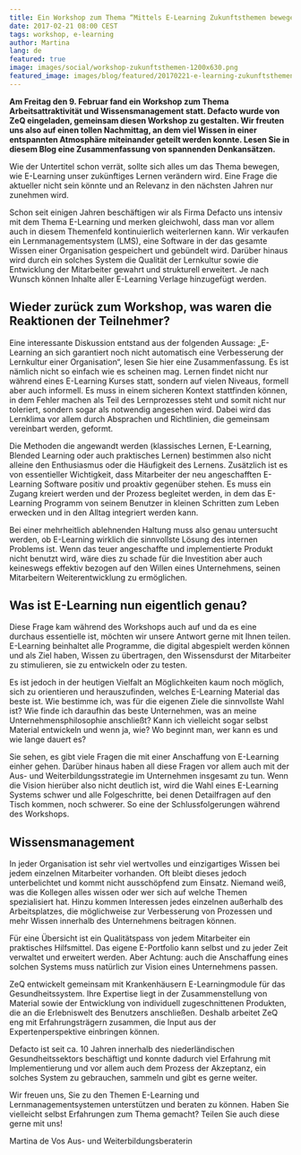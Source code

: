 ```yaml
---
title: Ein Workshop zum Thema “Mittels E-Learning Zukunftsthemen bewegen”
date: 2017-02-21 08:00 CEST
tags: workshop, e-learning
author: Martina
lang: de
featured: true
image: images/social/workshop-zukunftsthemen-1200x630.png
featured_image: images/blog/featured/20170221-e-learning-zukunftsthemen.jpg
---
```


**Am Freitag den 9. Februar fand ein Workshop zum Thema Arbeitsattraktivität und Wissensmanagement statt. Defacto wurde von ZeQ eingeladen, gemeinsam diesen Workshop zu gestalten. Wir freuten uns also auf einen tollen Nachmittag, an dem viel Wissen in einer entspannten Atmosphäre miteinander geteilt werden konnte. Lesen Sie in diesem Blog eine Zusammenfassung von spannenden Denkansätzen.**

Wie der Untertitel schon verrät, sollte sich alles um das Thema bewegen, wie E-Learning unser zukünftiges Lernen verändern wird. Eine Frage die aktueller nicht sein könnte und an Relevanz in den nächsten Jahren nur zunehmen wird.

Schon seit einigen Jahren beschäftigen wir als Firma Defacto uns intensiv mit dem Thema E-Learning und merken gleichwohl, dass man vor allem auch in diesem Themenfeld kontinuierlich weiterlernen kann. Wir verkaufen ein Lernmanagementsystem (LMS), eine Software in der das gesamte Wissen einer Organisation gespeichert und gebündelt wird. Darüber hinaus wird durch ein solches System die Qualität der Lernkultur sowie die Entwicklung der Mitarbeiter gewahrt und strukturell erweitert. Je nach Wunsch können Inhalte aller E-Learning Verlage hinzugefügt werden.

## Wieder zurück zum Workshop, was waren die Reaktionen der Teilnehmer?

Eine interessante Diskussion entstand aus der folgenden Aussage: „E-Learning an sich garantiert noch nicht automatisch eine Verbesserung der Lernkultur einer Organisation“, lesen Sie hier eine Zusammenfassung. Es ist nämlich nicht so einfach wie es scheinen mag. Lernen findet nicht nur während eines E-Learning Kurses statt, sondern auf vielen Niveaus, formell aber auch informell. Es muss in einem sicheren Kontext stattfinden können, in dem Fehler machen als Teil des Lernprozesses steht und somit nicht nur toleriert, sondern sogar als notwendig angesehen wird. Dabei wird das Lernklima vor allem durch Absprachen und Richtlinien, die gemeinsam vereinbart werden, geformt.

Die Methoden die angewandt werden (klassisches Lernen, E-Learning, Blended Learning oder auch praktisches Lernen) bestimmen also nicht alleine den Enthusiasmus oder die Häufigkeit des Lernens. Zusätzlich ist es von essentieller Wichtigkeit, dass Mitarbeiter der neu angeschafften E-Learning Software positiv und proaktiv gegenüber stehen. Es muss ein Zugang kreiert werden und der Prozess begleitet werden, in dem das E-Learning Programm von seinem Benutzer in kleinen Schritten zum Leben erwecken und in den Alltag integriert werden kann.

Bei einer mehrheitlich ablehnenden Haltung muss also genau untersucht werden, ob E-Learning wirklich die sinnvollste Lösung des internen Problems ist. Wenn das teuer angeschaffte und implementierte Produkt nicht benutzt wird, wäre dies zu schade für die Investition aber auch keineswegs effektiv bezogen auf den Willen eines Unternehmens, seinen Mitarbeitern Weiterentwicklung zu ermöglichen.

## Was ist E-Learning nun eigentlich genau?

Diese Frage kam während des Workshops auch auf und da es eine durchaus essentielle ist, möchten wir unsere Antwort gerne mit Ihnen teilen. E-Learning beinhaltet alle Programme, die digital abgespielt werden können und als Ziel haben, Wissen zu übertragen, den Wissensdurst der Mitarbeiter zu stimulieren, sie zu entwickeln oder zu testen.

Es ist jedoch in der heutigen Vielfalt an Möglichkeiten kaum noch möglich, sich zu orientieren und herauszufinden, welches E-Learning Material das beste ist. Wie bestimme ich, was für die eigenen Ziele die sinnvollste Wahl ist? Wie finde ich daraufhin das beste Unternehmen, was an meine Unternehmensphilosophie anschließt? Kann ich vielleicht sogar selbst Material entwickeln und wenn ja, wie? Wo beginnt man, wer kann es und wie lange dauert es?

Sie sehen, es gibt viele Fragen die mit einer Anschaffung von E-Learning einher gehen. Darüber hinaus haben all diese Fragen vor allem auch mit der Aus- und Weiterbildungsstrategie im Unternehmen insgesamt zu tun. Wenn die Vision hierüber also nicht deutlich ist, wird die Wahl eines E-Learning Systems schwer und alle Folgeschritte, bei denen Detailfragen auf den Tisch kommen, noch schwerer. So eine der Schlussfolgerungen während des Workshops.

## Wissensmanagement

In jeder Organisation ist sehr viel wertvolles und einzigartiges Wissen bei jedem einzelnen Mitarbeiter vorhanden. Oft bleibt dieses jedoch unterbelichtet und kommt nicht ausschöpfend zum Einsatz. Niemand weiß, was die Kollegen alles wissen oder wer sich auf welche Themen spezialisiert hat. Hinzu kommen Interessen jedes einzelnen außerhalb des Arbeitsplatzes, die möglichweise zur Verbesserung von Prozessen und mehr Wissen innerhalb des Unternehmens beitragen können.

Für eine Übersicht ist ein Qualitätspass von jedem Mitarbeiter ein praktisches Hilfsmittel. Das eigene E-Portfolio kann selbst und zu jeder Zeit verwaltet und erweitert werden. Aber Achtung: auch die Anschaffung eines solchen Systems muss natürlich zur Vision eines Unternehmens passen.

ZeQ entwickelt gemeinsam mit Krankenhäusern E-Learningmodule für das Gesundheitssystem. Ihre Expertise liegt in der Zusammenstellung von Material sowie der Entwicklung von individuell zugeschnittenen Produkten, die an die Erlebniswelt des Benutzers anschließen. Deshalb arbeitet ZeQ eng mit Erfahrungsträgern zusammen, die Input aus der Expertenperspektive einbringen können.

Defacto ist seit ca. 10 Jahren innerhalb des niederländischen Gesundheitssektors beschäftigt und konnte dadurch viel Erfahrung mit Implementierung und vor allem auch dem Prozess der Akzeptanz, ein solches System zu gebrauchen, sammeln und gibt es gerne weiter.

Wir freuen uns, Sie zu den Themen E-Learning und Lernmanagementsystemen unterstützen und beraten zu können. Haben Sie vielleicht selbst Erfahrungen zum Thema gemacht? Teilen Sie auch diese gerne mit uns!

Martina de Vos
Aus- und Weiterbildungsberaterin
